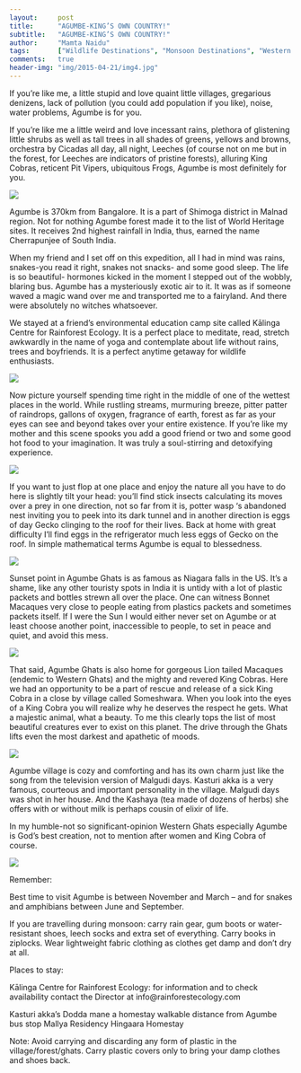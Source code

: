 ```yaml
---
layout:     post
title:      "AGUMBE-KING’S OWN COUNTRY!"
subtitle:   "AGUMBE-KING’S OWN COUNTRY!"
author:     "Mamta Naidu"
tags:       ["Wildlife Destinations", "Monsoon Destinations", "Western Ghats", "Reptiles", "King Cobra", "Agumbe"]
comments:   true
header-img: "img/2015-04-21/img4.jpg"
---
```


<p>
If you’re like me, a little stupid and love quaint little villages, gregarious denizens, lack of pollution (you could add population if you like), noise, water problems,  Agumbe is for you.
</p>

<p>
If you’re like me a little weird and love incessant rains, plethora of glistening little shrubs as well as tall trees in all shades of greens, yellows and browns, orchestra by Cicadas all day, all night, Leeches (of course not on me but in the forest, for Leeches are indicators of pristine forests), alluring King Cobras, reticent Pit Vipers, ubiquitous Frogs, Agumbe is most definitely for you.
</p>

<img src="{{ site.baseurl }}/img/2015-04-21/img1.jpg">

<p>
Agumbe is 370km from Bangalore. It is a part of Shimoga district in Malnad region. Not for nothing Agumbe forest made it to the list of World Heritage sites. It receives 2nd highest rainfall in India, thus, earned the name Cherrapunjee of South India.
</p>

<p>
When my friend and I set off on this expedition, all I had in mind was rains, snakes-you read it right, snakes not snacks- and some good sleep. The life is so beautiful- hormones kicked in the moment I stepped out of the wobbly, blaring bus. Agumbe has a mysteriously exotic air to it. It was as if someone waved a magic wand over me and transported me to a fairyland. And there were absolutely no witches whatsoever.
</p>

<p>
We stayed at a friend’s environmental education camp site called Kālinga Centre for Rainforest Ecology. It is a perfect place to meditate, read, stretch awkwardly in the name of yoga and contemplate about life without rains, trees and boyfriends. It is a perfect anytime getaway for wildlife enthusiasts.
</p>

<img src="{{ site.baseurl }}/img/2015-04-21/img2.jpg">

<p>
Now picture yourself spending time right in the middle of one of the wettest places in the world. While rustling streams, murmuring breeze, pitter patter of raindrops, gallons of oxygen, fragrance of earth, forest as far as your eyes can see and beyond takes over your entire existence. If you’re like my mother and this scene spooks you add a good friend or two and some good hot food to your imagination. It was truly a soul-stirring and detoxifying experience.
</p>

<img src="{{ site.baseurl }}/img/2015-04-21/img3.jpg">

<p>
If you want to just flop at one place and enjoy the nature all you have to do here is slightly tilt your head: you’ll find stick insects calculating its moves over a prey in one direction, not so far from it is, potter wasp ‘s abandoned nest inviting you to peek into its dark tunnel and in another direction is eggs of day Gecko clinging to the roof for their lives. Back at home with great difficulty I’ll find eggs in the refrigerator much less eggs of Gecko on the roof. In simple mathematical terms Agumbe is equal to blessedness.
</p>


<img src="{{ site.baseurl }}/img/2015-04-21/img4.jpg">

<p>
Sunset point in Agumbe Ghats is as famous as Niagara falls in the US. It’s a shame, like any other touristy spots in India it is untidy with a lot of plastic packets and bottles strewn all over the place. One can witness Bonnet Macaques very close to people eating from plastics packets and sometimes packets itself. If I were the Sun I would either never set on Agumbe or at least choose another point, inaccessible to people, to set in peace and quiet, and avoid this mess.
</p>

<img src="{{ site.baseurl }}/img/2015-04-21/img5.jpg">

<p>
That said, Agumbe Ghats is also home for gorgeous Lion tailed Macaques (endemic to Western Ghats) and the mighty and revered King Cobras. Here we had an opportunity to be a part of rescue and release of a sick King Cobra in a close by village called Someshwara. When you look into the eyes of a King Cobra you will realize why he deserves the respect he gets. What a majestic animal, what a beauty. To me this clearly tops the list of most beautiful creatures ever to exist on this planet. The drive through the Ghats lifts even the most darkest and apathetic of moods.
</p>

<img src="{{ site.baseurl }}/img/2015-04-21/img6.jpg">

<p>
Agumbe village is cozy and comforting and has its own charm just like the song from the television version of Malgudi days. Kasturi akka is a very famous, courteous and important personality in the village. Malgudi days was shot in her house. And the Kashaya (tea made of dozens of herbs) she offers with or without milk is perhaps cousin of elixir of life.
</p>

<p>
In my humble-not so significant-opinion Western Ghats especially Agumbe is God’s best creation, not to mention after women and King Cobra of course.
</p>

<img src="{{ site.baseurl }}/img/2015-04-21/img7.jpg">

<p>
Remember:
</p>

<p>
Best time to visit Agumbe is between November and March – and for snakes and amphibians between June and September.
</p>

<p>
If you are travelling during monsoon: carry rain gear, gum boots or water-resistant shoes, leech socks and extra set of everything. Carry books in ziplocks. Wear lightweight fabric clothing as clothes get damp and don’t dry at all.
</p>

<p>
Places to stay:
</p>

<p>
Kālinga Centre for Rainforest Ecology: for information and to check availability contact the Director at info@rainforestecology.com
</p>

<p>
Kasturi akka’s Dodda mane a homestay walkable distance from Agumbe bus stop
Mallya Residency
Hingaara Homestay
</p>

<p>
Note: Avoid carrying and discarding any form of plastic in the village/forest/ghats. Carry plastic covers only to bring your damp clothes and shoes back.
</p>
